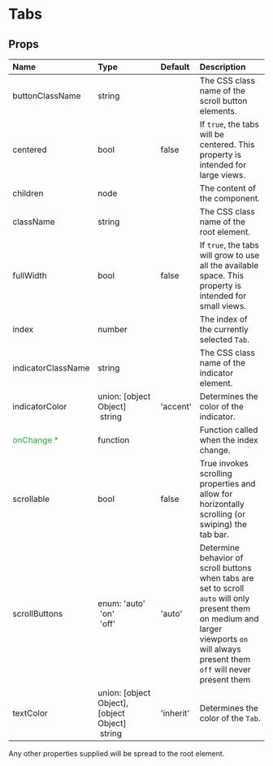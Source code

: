 Tabs
====



Props
-----

| Name | Type | Default | Description |
|:-----|:-----|:--------|:------------|
| buttonClassName | string |  | The CSS class name of the scroll button elements. |
| centered | bool | false | If `true`, the tabs will be centered. This property is intended for large views. |
| children | node |  | The content of the component. |
| className | string |  | The CSS class name of the root element. |
| fullWidth | bool | false | If `true`, the tabs will grow to use all the available space. This property is intended for small views. |
| index | number |  | The index of the currently selected `Tab`. |
| indicatorClassName | string |  | The CSS class name of the indicator element. |
| indicatorColor | union:&nbsp;[object Object]<br>&nbsp;string<br> | 'accent' | Determines the color of the indicator. |
| <span style="color: #31a148">onChange *</span> | function |  | Function called when the index change. |
| scrollable | bool | false | True invokes scrolling properties and allow for horizontally scrolling (or swiping) the tab bar. |
| scrollButtons | enum:&nbsp;'auto'<br>&nbsp;'on'<br>&nbsp;'off'<br> | 'auto' | Determine behavior of scroll buttons when tabs are set to scroll `auto` will only present them on medium and larger viewports `on` will always present them `off` will never present them |
| textColor | union:&nbsp;[object Object],[object Object]<br>&nbsp;string<br> | 'inherit' | Determines the color of the `Tab`. |

Any other properties supplied will be spread to the root element.
